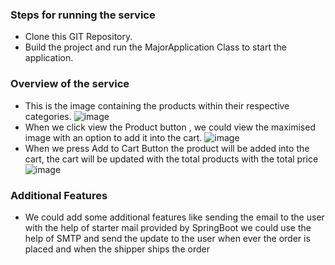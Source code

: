 ### Steps for running the service
* Clone this GIT Repository.
* Build the project and run the MajorApplication Class to start the application.

### Overview of the service
* This is the image containing the products within their respective categories. ![image](https://github.com/HarshaDevu/Food-App/assets/87069407/f7e122eb-290e-486a-8ead-d4a0cbfc61e4)
* When we click view the Product button , we could view the maximised image with an option to add it into the cart. ![image](https://github.com/HarshaDevu/Food-App/assets/87069407/6d1e47a7-8519-4ca5-825b-e7b48414da26)
* When we press Add to Cart Button the product will be added into the cart, the cart will be updated with the total products with the total price ![image](https://github.com/HarshaDevu/Food-App/assets/87069407/2dcf5fb6-4fcb-4cf2-a11b-4e8ef002ec1b)

### Additional Features
* We could add some additional features like sending the email to the user with the help of starter mail provided by SpringBoot we could use the help of SMTP and send the update to the user when ever the order is placed and when the shipper ships the order
